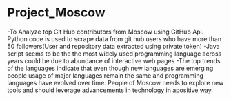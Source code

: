# Project_Moscow
-To Analyze top Git Hub contributors from Moscow using GitHub Api. Python code is used to scrape data from git hub users who have more than 50 followers(User and repository data extracted using private token)
-Java script seems to be the the most widely used programming language across years could be due to abundance of interactive web pages
-The top trends of the languages indicate that even though new languages are emerging people usage of major languages remain the same and programming languages have evolved over time.
People of Moscow needs to explore new tools and should leverage advancements in technology in apositive way.
